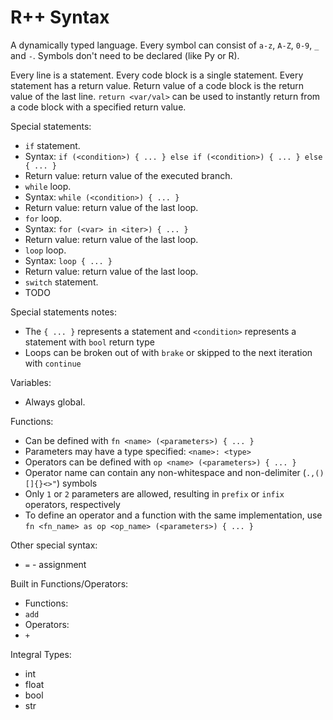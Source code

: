 # R++ Syntax

A dynamically typed language. Every symbol can consist of `a-z`, `A-Z`, `0-9`, `_` and `-`. Symbols don't need to be declared (like Py or R).

Every line is a statement. Every code block is a single statement. Every statement has a return value. Return value of a code block is the return value of the last line. `return <var/val>` can be used to instantly return from a code block with a specified return value.

Special statements:
- `if` statement.
 - Syntax: `if (<condition>) { ... } else if (<condition>) { ... } else { ... }`
 - Return value: return value of the executed branch.
- `while` loop.
 - Syntax: `while (<condition>) { ... }`
 - Return value: return value of the last loop.
- `for` loop.
 - Syntax: `for (<var> in <iter>) { ... }`
 - Return value: return value of the last loop.
- `loop` loop.
 - Syntax: `loop { ... }`
 - Return value: return value of the last loop.
- `switch` statement.
 - TODO

Special statements notes:
- The `{ ... }` represents a statement and `<condition>` represents a statement with `bool` return type
- Loops can be broken out of with `brake` or skipped to the next iteration with `continue`

Variables:
- Always global.

Functions:
- Can be defined with `fn <name> (<parameters>) { ... }`
- Parameters may have a type specified: `<name>: <type>`
- Operators can be defined with `op <name> (<parameters>) { ... }`
 - Operator name can contain any non-whitespace and non-delimiter (`.,()[]{}<>"`) symbols
 - Only `1` or `2` parameters are allowed, resulting in `prefix` or `infix` operators, respectively
 - To define an operator and a function with the same implementation, use `fn <fn_name> as op <op_name> (<parameters>) { ... }`

Other special syntax:
- `=` - assignment

Built in Functions/Operators:
- Functions:
 - `add`
- Operators:
 - `+`

Integral Types:
- int
- float
- bool
- str